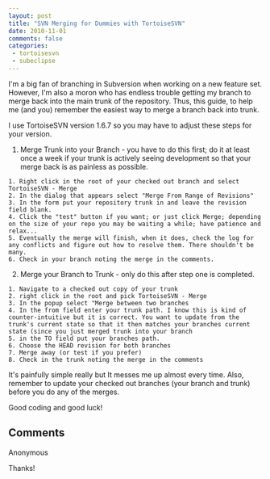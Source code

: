 ```yaml
---
layout: post
title: "SVN Merging for Dummies with TortoiseSVN"
date: 2010-11-01
comments: false
categories:
 - tortoisesvn
 - subeclipse
---
```

I'm a big fan of branching in Subversion when working on a new feature set.
However, I'm also a moron who has endless trouble getting my branch to merge
back into the main trunk of the repository. Thus, this guide, to help me (and
you) remember the easiest way to merge a branch back into trunk.  
  
I use TortoiseSVN version 1.6.7 so you may have to adjust these steps for your
version.  
  

  1. Merge Trunk into your Branch - you have to do this first; do it at least once a week if your trunk is actively seeing development so that your merge back is as painless as possible.  

    1. Right click in the root of your checked out branch and select TortoiseSVN - Merge
    2. In the dialog that appears select "Merge From Range of Revisions"
    3. In the form put your repository trunk in and leave the revision field blank.
    4. Click the "test" button if you want; or just click Merge; depending on the size of your repo you may be waiting a while; have patience and relax...
    5. Eventually the merge will finish, when it does, check the log for any conflicts and figure out how to resolve them. There shouldn't be many.
    6. Check in your branch noting the merge in the comments.
  2. Merge your Branch to Trunk - only do this after step one is completed.  

    1. Navigate to a checked out copy of your trunk
    2. right click in the root and pick TortoiseSVN - Merge
    3. In the popup select "Merge between two branches
    4. In the from field enter your trunk path. I know this is kind of counter-intuitive but it is correct. You want to update from the trunk's current state so that it then matches your branches current state (since you just merged trunk into your branch
    5. in the TO field put your branches path.
    6. Choose the HEAD revision for both branches
    7. Merge away (or test if you prefer)
    8. Check in the trunk noting the merge in the comments
  
It's painfully simple really but It messes me up almost every time. Also,
remember to update your checked out branches (your branch and trunk) before
you do any of the merges.  
  
Good coding and good luck!

## Comments

Anonymous

Thanks!

